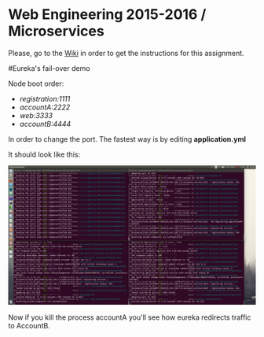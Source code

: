 # Web Engineering 2015-2016 / Microservices
Please, go to the [Wiki](https://github.com/UNIZAR-30246-WebEngineering/lab6-microservices/wiki) in order to get the instructions for this assignment.

#Eureka's fail-over demo

Node boot order:

- *registration:1111*
- *accountA:2222*
- *web:3333*
- *accountB:4444*

In order to change the port. The fastest way is by editing **application.yml**

It should look like this:

![Screenshot](/Capture.png)

Now if you kill the process accountA you'll see how eureka redirects traffic to AccountB.